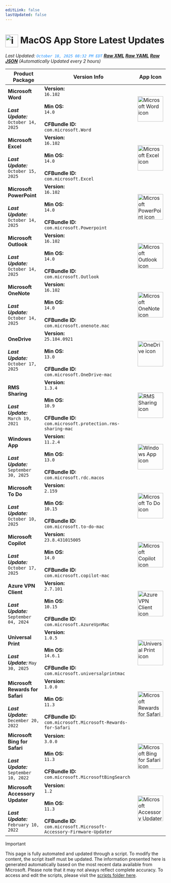 ```yaml
---
editLink: false
lastUpdated: false
---
```

# <img src="/images/App_Store_logo.png" alt="image" width="40" style="vertical-align: middle; display: inline-block;" /> MacOS App Store Latest Updates

<span class="extra-small">_Last Updated: <code style="color : dodgerblue">October 18, 2025 08:32 PM EDT</code> [**_Raw XML_**](https://github.com/cocopuff2u/MOFA/blob/main/latest_raw_files/macos_appstore_latest.xml) [**_Raw YAML_**](https://github.com/cocopuff2u/MOFA/blob/main/latest_raw_files/macos_appstore_latest.yaml) [**_Raw JSON_**](https://github.com/cocopuff2u/MOFA/blob/main/latest_raw_files/macos_appstore_latest.json)
 (Automatically Updated every 2 hours)_</span>

| **Product Package** | **Version Info** | **App Icon** |
|---------------------|------------------|--------------|
| **Microsoft Word**<br><br>_**Last Update:**_ `October 14, 2025` | **Version:**<br>`16.102`<br><br>**Min OS:**<br>`14.0`<br><br>**CFBundle ID:**<br>`com.microsoft.Word` | <img src='https://is1-ssl.mzstatic.com/image/thumb/Purple211/v4/7b/a1/42/7ba1427b-9b7c-8fcb-1607-804c4a81ef9a/Word_macOS-0-0-85-220-0-0-0-6-0-2x.png/512x512bb.png' alt='Microsoft Word icon' width='80'> |
| **Microsoft Excel**<br><br>_**Last Update:**_ `October 15, 2025` | **Version:**<br>`16.102`<br><br>**Min OS:**<br>`14.0`<br><br>**CFBundle ID:**<br>`com.microsoft.Excel` | <img src='https://is1-ssl.mzstatic.com/image/thumb/Purple211/v4/97/29/3c/97293c2f-2b67-fdea-6b8a-14b5b0d2198f/Excel_macOS-0-0-85-220-0-0-0-6-0-2x.png/512x512bb.png' alt='Microsoft Excel icon' width='80'> |
| **Microsoft PowerPoint**<br><br>_**Last Update:**_ `October 14, 2025` | **Version:**<br>`16.102`<br><br>**Min OS:**<br>`14.0`<br><br>**CFBundle ID:**<br>`com.microsoft.Powerpoint` | <img src='https://is1-ssl.mzstatic.com/image/thumb/Purple211/v4/9f/6b/f9/9f6bf919-930b-dfb3-fa62-b4588af0d9b5/Powerpoint_macOS-0-0-85-220-0-0-0-6-0-2x.png/512x512bb.png' alt='Microsoft PowerPoint icon' width='80'> |
| **Microsoft Outlook**<br><br>_**Last Update:**_ `October 14, 2025` | **Version:**<br>`16.102`<br><br>**Min OS:**<br>`14.0`<br><br>**CFBundle ID:**<br>`com.microsoft.Outlook` | <img src='https://is1-ssl.mzstatic.com/image/thumb/Purple221/v4/1b/9e/37/1b9e3744-1e33-4558-6b3f-d2a5dda3992d/Outlook_macOS-0-0-85-220-0-0-0-6-0-2x.png/512x512bb.png' alt='Microsoft Outlook icon' width='80'> |
| **Microsoft OneNote**<br><br>_**Last Update:**_ `October 14, 2025` | **Version:**<br>`16.102`<br><br>**Min OS:**<br>`14.0`<br><br>**CFBundle ID:**<br>`com.microsoft.onenote.mac` | <img src='https://is1-ssl.mzstatic.com/image/thumb/Purple211/v4/05/17/c9/0517c975-0e05-9b95-e0ae-e3e919aec4bb/OneNote_macOS-0-0-85-220-0-0-0-6-0-2x.png/512x512bb.png' alt='Microsoft OneNote icon' width='80'> |
| **OneDrive**<br><br>_**Last Update:**_ `October 17, 2025` | **Version:**<br>`25.184.0921`<br><br>**Min OS:**<br>`13.0`<br><br>**CFBundle ID:**<br>`com.microsoft.OneDrive-mac` | <img src='https://is1-ssl.mzstatic.com/image/thumb/Purple211/v4/61/33/41/61334149-92d8-b535-aa78-bf81b9f33596/OneDrive.png/512x512bb.png' alt='OneDrive icon' width='80'> |
| **RMS Sharing**<br><br>_**Last Update:**_ `March 19, 2021` | **Version:**<br>`1.3.4`<br><br>**Min OS:**<br>`10.9`<br><br>**CFBundle ID:**<br>`com.microsoft.protection.rms-sharing-mac` | <img src='https://is1-ssl.mzstatic.com/image/thumb/Purple124/v4/09/a4/f4/09a4f4b3-7aed-51c0-8e6b-5cb95ec6dada/rmssharing.png/512x512bb.png' alt='RMS Sharing icon' width='80'> |
| **Windows App**<br><br>_**Last Update:**_ `September 30, 2025` | **Version:**<br>`11.2.4`<br><br>**Min OS:**<br>`13.0`<br><br>**CFBundle ID:**<br>`com.microsoft.rdc.macos` | <img src='https://is1-ssl.mzstatic.com/image/thumb/Purple211/v4/ea/c2/04/eac2049c-e5b5-cf01-b6dc-83415b44ab06/AppIcon-0-0-85-220-0-0-5-0-2x.png/512x512bb.png' alt='Windows App icon' width='80'> |
| **Microsoft To Do**<br><br>_**Last Update:**_ `October 10, 2025` | **Version:**<br>`2.159`<br><br>**Min OS:**<br>`10.15`<br><br>**CFBundle ID:**<br>`com.microsoft.to-do-mac` | <img src='https://is1-ssl.mzstatic.com/image/thumb/Purple211/v4/dc/6f/73/dc6f735a-d9fb-e2eb-bb0e-733a1dec0cad/AppIcon-Release-0-85-220-0-4-2x-sRGB.png/512x512bb.png' alt='Microsoft To Do icon' width='80'> |
| **Microsoft Copilot**<br><br>_**Last Update:**_ `October 17, 2025` | **Version:**<br>`23.8.431015005`<br><br>**Min OS:**<br>`14.0`<br><br>**CFBundle ID:**<br>`com.microsoft.copilot-mac` | <img src='https://is1-ssl.mzstatic.com/image/thumb/Purple221/v4/1d/aa/b7/1daab7e2-576f-9574-ce34-dec5fc0facee/AppIcon-0-85-220-0-5-0-0-2x-0-0.png/512x512bb.png' alt='Microsoft Copilot icon' width='80'> |
| **Azure VPN Client**<br><br>_**Last Update:**_ `September 04, 2024` | **Version:**<br>`2.7.101`<br><br>**Min OS:**<br>`10.15`<br><br>**CFBundle ID:**<br>`com.microsoft.AzureVpnMac` | <img src='https://is1-ssl.mzstatic.com/image/thumb/Purple221/v4/23/60/df/2360df4b-4ac5-4480-bb3e-4f59df6c3e64/AppIcon-85-220-0-4-0-0-2x-0-0.png/512x512bb.png' alt='Azure VPN Client icon' width='80'> |
| **Universal Print**<br><br>_**Last Update:**_ `May 30, 2025` | **Version:**<br>`1.0.5`<br><br>**Min OS:**<br>`14.6.1`<br><br>**CFBundle ID:**<br>`com.microsoft.universalprintmac` | <img src='https://is1-ssl.mzstatic.com/image/thumb/Purple221/v4/35/42/98/35429802-8ef5-c306-5279-ea3873609e14/AppIconProd-85-220-0-4-0-0-2x-0-0.png/512x512bb.png' alt='Universal Print icon' width='80'> |
| **Microsoft Rewards for Safari**<br><br>_**Last Update:**_ `December 20, 2022` | **Version:**<br>`1.0.0`<br><br>**Min OS:**<br>`11.3`<br><br>**CFBundle ID:**<br>`com.microsoft.Microsoft-Rewards-for-Safari` | <img src='https://is1-ssl.mzstatic.com/image/thumb/Purple122/v4/4b/59/04/4b5904a2-060d-f5e1-707f-c96da43bd11f/AppIcon-85-220-4-2x.png/512x512bb.png' alt='Microsoft Rewards for Safari icon' width='80'> |
| **Microsoft Bing for Safari**<br><br>_**Last Update:**_ `September 10, 2022` | **Version:**<br>`3.0.0`<br><br>**Min OS:**<br>`11.3`<br><br>**CFBundle ID:**<br>`com.microsoft.MicrosoftBingSearch` | <img src='https://is1-ssl.mzstatic.com/image/thumb/Purple112/v4/fe/9b/5a/fe9b5a2a-6cc9-41bd-604f-a6f3913dd240/AppIcon-0-0-85-220-4-2x.png/512x512bb.png' alt='Microsoft Bing for Safari icon' width='80'> |
| **Microsoft Accessory Updater**<br><br>_**Last Update:**_ `February 10, 2022` | **Version:**<br>`1.2`<br><br>**Min OS:**<br>`11.3`<br><br>**CFBundle ID:**<br>`com.microsoft.Microsoft-Accessory-Firmware-Updater` | <img src='https://is1-ssl.mzstatic.com/image/thumb/Purple116/v4/9e/10/ce/9e10cee9-e04d-26b7-65b9-7dc32679c10a/AppIcon-85-220-0-4-2x.png/512x512bb.png' alt='Microsoft Accessory Updater icon' width='80'> |

> [!IMPORTANT]
> This page is fully automated and updated through a script. To modify the content, the script itself must be updated. The information presented here is generated automatically based on the most recent data available from Microsoft. Please note that it may not always reflect complete accuracy. To access and edit the scripts, please visit the [scripts folder here](https://github.com/cocopuff2u/MOFA_WEBSITE/tree/main/update_readme_scripts).
